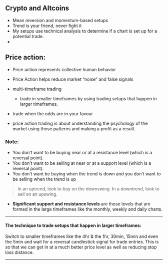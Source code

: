 ## Crypto and Altcoins

-  Mean reversion and momentum-based setups
-  Trend is your friend, never fight it
-  My setups use technical analysis to determine if a chart is set up for a potential trade.
-  

## Price action:
- Price action represents collective human behavior
- Price Action helps reduce market “noise” and false signals

- multi-timeframe trading
    - trade in smaller timeframes by using trading setups that happen in larger timeframes.
    
- trade when the odds are in your favour
 
-  price action trading is about understanding the psychology of the market using those patterns and making a profit as a result.

### Note:

- You don’t want to be buying near or at a resistance level (which is a reversal point).
- You don’t want to be selling at near or at a support level (which is a reversal point).
- You don’t want be buying when the trend is down and you don’t want to be selling when the trend is up 
 
> In an uptrend, look to buy on the downswing. In a downtrend, look to sell on an upswing.

- **Significant support and resistance levels** are those levels that are formed in the large timeframes like the monthly, weekly and daily charts.

---

#### The technique to trade setups that happen in larger timeframes:

Switch to smaller timeframes like the 4hr & the 1hr, 30min, 15min and even the 5min and wait for a reversal candlestick signal for trade entries. This is so that we can get in at a much better price level as well as reducing stop loss distance.

---


